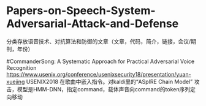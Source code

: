 # Papers-on-Speech-System-Adversarial-Attack-and-Defense
分类存放语音技术、对抗算法和防御的文章（文章，代码，简介，链接，会议/期刊，年份）

#CommanderSong: A Systematic Approach for Practical Adversarial Voice Recognition
https://www.usenix.org/conference/usenixsecurity18/presentation/yuan-xuejing USENIX2018
在歌曲中嵌入指令。对kaldi里的“ASpIRE Chain Model” 攻击，模型是HMM-DNN，指定command，载体声音向command的token序列定向移动
